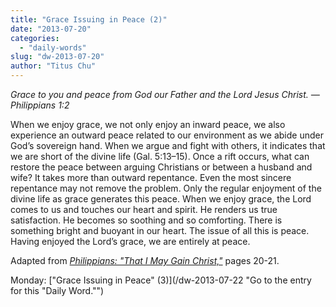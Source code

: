```yaml
---
title: "Grace Issuing in Peace (2)"
date: "2013-07-20"
categories: 
  - "daily-words"
slug: "dw-2013-07-20"
author: "Titus Chu"
---
```


_Grace to you and peace from God our Father and the Lord Jesus Christ._ _— Philippians 1:2_

When we enjoy grace, we not only enjoy an inward peace, we also experience an outward peace related to our environment as we abide under God’s sovereign hand. When we argue and fight with others, it indicates that we are short of the divine life (Gal. 5:13–15). Once a rift occurs, what can restore the peace between arguing Christians or between a husband and wife? It takes more than outward repentance. Even the most sincere repentance may not remove the problem. Only the regular enjoyment of the divine life as grace generates this peace. When we enjoy grace, the Lord comes to us and touches our heart and spirit. He renders us true satisfaction. He becomes so soothing and so comforting. There is something bright and buoyant in our heart. The issue of all this is peace. Having enjoyed the Lord’s grace, we are entirely at peace.

Adapted from _[Philippians: "That I May Gain Christ,"](/book-philippians "Go to the listing for this book.")_ pages 20-21.

Monday: ["Grace Issuing in Peace" (3)](/dw-2013-07-22 "Go to the entry for this "Daily Word."")
